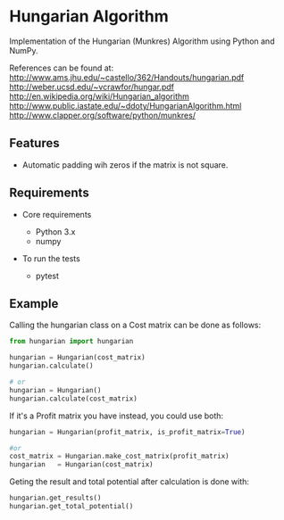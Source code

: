 # Hungarian Algorithm

Implementation of the Hungarian (Munkres) Algorithm using Python and NumPy.

References can be found at: 
  http://www.ams.jhu.edu/~castello/362/Handouts/hungarian.pdf
  http://weber.ucsd.edu/~vcrawfor/hungar.pdf
  http://en.wikipedia.org/wiki/Hungarian_algorithm
  http://www.public.iastate.edu/~ddoty/HungarianAlgorithm.html
  http://www.clapper.org/software/python/munkres/


## Features

- Automatic padding wih zeros if the matrix is not square.

## Requirements

- Core requirements
  - Python 3.x
  - numpy

- To run the tests
  - pytest


## Example

Calling the hungarian class on a Cost matrix can be done as follows:
```python
from hungarian import hungarian

hungarian = Hungarian(cost_matrix)
hungarian.calculate()

# or
hungarian = Hungarian()
hungarian.calculate(cost_matrix)
```

If it's a Profit matrix you have instead, you could use both:
```python
hungarian = Hungarian(profit_matrix, is_profit_matrix=True)

#or
cost_matrix = Hungarian.make_cost_matrix(profit_matrix)
hungarian   = Hungarian(cost_matrix)
```

Geting the result and total potential after calculation is done with:
```python
hungarian.get_results()
hungarian.get_total_potential()
```
